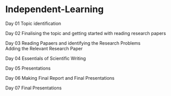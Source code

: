 # Independent-Learning

Day 01 
Topic identification

Day 02 
Finalising the topic and getting started with reading research papers

Day 03
Reading Papaers and identifying the Research Problems <br>
  Adding the Relevant Research Paper

Day 04 
 Essentials of Scientific
Writing

Day 05 
 Presentations
 
Day 06 
 Making Final Report and Final Presentations
 
 Day 07 
 Final Presentations 
 
